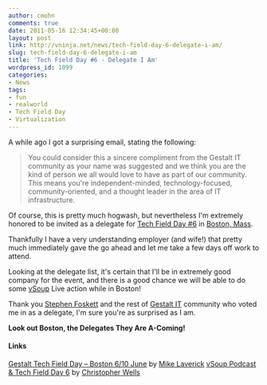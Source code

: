 ```yaml
---
author: cmohn
comments: true
date: 2011-05-16 12:34:45+00:00
layout: post
link: http://vninja.net/news/tech-field-day-6-delegate-i-am/
slug: tech-field-day-6-delegate-i-am
title: 'Tech Field Day #6 - Delegate I Am'
wordpress_id: 1099
categories:
- News
tags:
- fun
- realworld
- Tech Field Day
- Virtualization
---
```


A while ago I got a surprising email, stating the following:


<blockquote>You could consider this a sincere compliment from the Gestalt IT community as your name was suggested and we think you are the kind of person we all would love to have as part of our community. This means you're independent-minded, technology-focused, community-oriented, and a thought leader in the area of IT infrastructure. </blockquote>



Of course, this is pretty much hogwash, but nevertheless I'm extremely honored to be invited as a delegate for [Tech Field Day #6](http://gestaltit.com/field-day/tfd6/) in [Boston, Mass](http://www.cityofboston.gov/).  

Thankfully I have a very understanding employer (and wife!) that pretty much immediately gave the go ahead and let me take a few days off work to attend.

Looking at the delegate list, it's certain that I'll be in extremely good company for the event, and there is a good chance we will be able to do some [vSoup](http://vsoup.net/) Live action while in Boston!

Thank you [Stephen Foskett](http://twitter.com/#!/sfoskett) and the rest of [Gestalt IT](http://gestaltit.com/) community who voted me in as a delegate, I'm sure you're as surprised as I am.

**Look out Boston, the Delegates They Are A-Coming!**



#### Links


[Gestalt Tech Field Day – Boston 6/10 June](http://www.rtfm-ed.co.uk/2011/05/16/gestalt-tech-field-day-boston-610-june/) by [Mike Laverick](http://twitter.com/#!/Mike_Laverick)
[vSoup Podcast & Tech Field Day 6](http://blog.christopherwells.com/english/2011/5/2/vsoup-podcast-tech-field-day-6.html) by [Christopher Wells](http://twitter.com/#!/wygtya)

